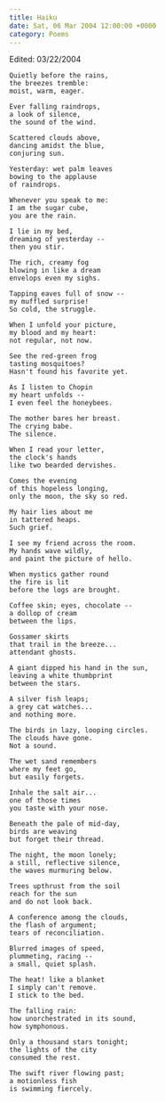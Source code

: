 ```yaml
---
title: Haiku
date: Sat, 06 Mar 2004 12:00:00 +0000
category: Poems
---
```


Edited: 03/22/2004

    Quietly before the rains,  
    the breezes tremble:  
    moist, warm, eager.

    Ever falling raindrops,  
    a look of silence,  
    the sound of the wind.

    Scattered clouds above,  
    dancing amidst the blue,  
    conjuring sun.

    Yesterday: wet palm leaves  
    bowing to the applause  
    of raindrops.

    Whenever you speak to me:  
    I am the sugar cube,  
    you are the rain.

    I lie in my bed,  
    dreaming of yesterday --  
    then you stir.

    The rich, creamy fog  
    blowing in like a dream  
    envelops even my sighs.

    Tapping eaves full of snow --  
    my muffled surprise!  
    So cold, the struggle.

    When I unfold your picture,  
    my blood and my heart:  
    not regular, not now.

    See the red-green frog  
    tasting mosquitoes?  
    Hasn't found his favorite yet.

    As I listen to Chopin  
    my heart unfolds --  
    I even feel the honeybees.

    The mother bares her breast.  
    The crying babe.  
    The silence.

    When I read your letter,  
    the clock's hands  
    like two bearded dervishes.

    Comes the evening  
    of this hopeless longing,  
    only the moon, the sky so red.

    My hair lies about me  
    in tattered heaps.  
    Such grief.

    I see my friend across the room.  
    My hands wave wildly,  
    and paint the picture of hello.

    When mystics gather round  
    the fire is lit  
    before the logs are brought.

    Coffee skin; eyes, chocolate --  
    a dollop of cream  
    between the lips.

    Gossamer skirts  
    that trail in the breeze...  
    attendant ghosts.

    A giant dipped his hand in the sun,  
    leaving a white thumbprint  
    between the stars.

    A silver fish leaps;  
    a grey cat watches...  
    and nothing more.

    The birds in lazy, looping circles.  
    The clouds have gone.  
    Not a sound.

    The wet sand remembers  
    where my feet go,  
    but easily forgets.

    Inhale the salt air...  
    one of those times  
    you taste with your nose.

    Beneath the pale of mid-day,  
    birds are weaving  
    but forget their thread.

    The night, the moon lonely;  
    a still, reflective silence,  
    the waves murmuring below.

    Trees upthrust from the soil  
    reach for the sun  
    and do not look back.

    A conference among the clouds,  
    the flash of argument;  
    tears of reconciliation.

    Blurred images of speed,  
    plummeting, racing --  
    a small, quiet splash.

    The heat! like a blanket  
    I simply can't remove.  
    I stick to the bed.

    The falling rain:  
    how unorchestrated in its sound,  
    how symphonous.

    Only a thousand stars tonight;  
    the lights of the city  
    consumed the rest.

    The swift river flowing past;  
    a motionless fish  
    is swimming fiercely.


